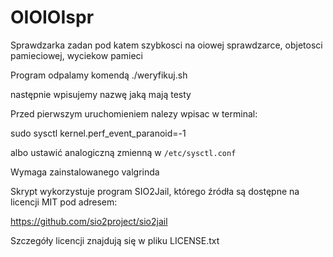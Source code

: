 # OIOIOIspr
Sprawdzarka zadan pod katem szybkosci na oiowej sprawdzarce, objetosci pamieciowej, wyciekow pamieci  

Program odpalamy komendą
./weryfikuj.sh

następnie wpisujemy nazwę jaką mają testy

Przed pierwszym uruchomieniem nalezy wpisac w terminal:

sudo sysctl kernel.perf_event_paranoid=-1

albo ustawić analogiczną zmienną w `/etc/sysctl.conf`

Wymaga zainstalowanego valgrinda 

Skrypt wykorzystuje program SIO2Jail, którego źródła są dostępne
na licencji MIT pod adresem: 

https://github.com/sio2project/sio2jail

Szczegóły licencji znajdują się w pliku LICENSE.txt
